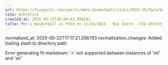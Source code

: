 ```yaml
---
url: https://fiusports.com/sports/mens-basketball/stats/2024-25/fgcu/boxscore/12654/
site: Athletics
crawled_at: 2025-05-13T10:04:43.558191
title: Men's Basketball vs FGCU on 11/24/2024 - Box Score - FIU Athletics
---
```

normalized_at: 2025-05-22T17:17:21.256793
normalization_changes: Added trailing slash to directory path

Error generating fit markdown: '<' not supported between instances of 'int' and 'str'